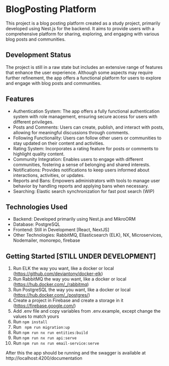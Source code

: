# BlogPosting Platform
This project is a blog posting platform created as a study project, primarily developed using Nest.js for the backend. It aims to provide users with a comprehensive platform for sharing, exploring, and engaging with various blog posts and communities.

## Development Status
The project is still in a raw state but includes an extensive range of features that enhance the user experience. Although some aspects may require further refinement, the app offers a functional platform for users to explore and engage with blog posts and communities.

## Features
- Authentication System: The app offers a fully functional authentication system with role management, ensuring secure access for users with different privileges.
- Posts and Comments: Users can create, publish, and interact with posts, allowing for meaningful discussions through comments.
- Following Functionality: Users can follow other users or communities to stay updated on their content and activities.
- Rating System: Incorporates a rating feature for posts or comments to highlight quality content.
- Community Integration: Enables users to engage with different communities, fostering a sense of belonging and shared interests.
- Notifications: Provides notifications to keep users informed about interactions, activities, or updates.
- Reports and Bans: Empowers administrators with tools to manage user behavior by handling reports and applying bans when necessary.
- Searching: Elastic search synchronization for fast post search (WIP)

## Technologies Used
- Backend: Developed primarily using Nest.js and MikroORM
- Database: PostgreSQL
- Frontend: Still in Development [React, NextJS]
- Other Technologies: RabbitMQ, Ellasticsearch (ELK), NX, Microservices, Nodemailer, monorepo, firebase

## Getting Started [STILL UNDER DEVELOPMENT]
1. Run ELK the way you want, like a docker or local (https://github.com/deviantony/docker-elk)
2. Run RabbitMQ the way you want, like a docker or local (https://hub.docker.com/_/rabbitmq)
3. Run PostgreSQL the way you want, like a docker or local (https://hub.docker.com/_/postgres/)
4. Create a project in Firebase and create a storage in it (https://firebase.google.com/)
5. Add .env file and copy variables from .env.example, except change the values to match yours
6. Run ```npm install```
7. Run ``` npm run migration:up```
8. Run ```npm run nx run entities:build```
9. Run ```npm run nx run api:serve```
10. Run ```npm run nx run email-service:serve```

After this the app should be running and the swagger is available at http://localhost:4200/documentation

